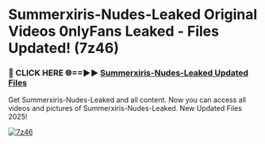 # Summerxiris-Nudes-Leaked Original Videos 0nlyFans Leaked - Files Updated! (7z46)

<h3>🔴 CLICK HERE 🌐==►► <a href="https://tinyurl.com/4mcuefdz" rel="nofollow">Summerxiris-Nudes-Leaked Updated Files</a></h3>

Get Summerxiris-Nudes-Leaked and all content. Now you can access all videos and pictures of Summerxiris-Nudes-Leaked. New Updated Files 2025!

[![7z46](https://i.imgur.com/StAQSOY.gif)](https://tinyurl.com/4mcuefdz)
